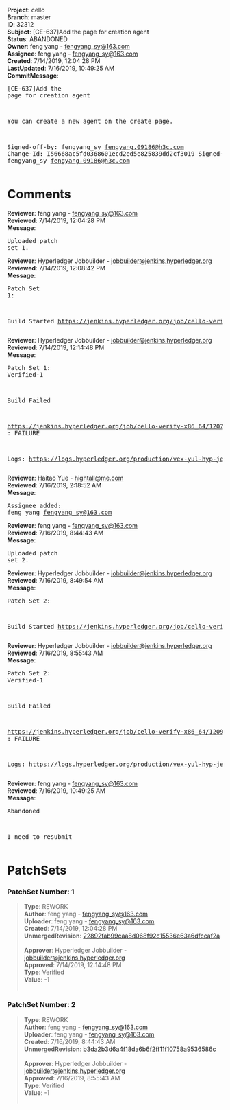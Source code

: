 <strong>Project</strong>: cello<br><strong>Branch</strong>: master<br><strong>ID</strong>: 32312<br><strong>Subject</strong>: [CE-637]Add the page for creation agent<br><strong>Status</strong>: ABANDONED<br><strong>Owner</strong>: feng yang - fengyang_sy@163.com<br><strong>Assignee</strong>: feng yang - fengyang_sy@163.com<br><strong>Created</strong>: 7/14/2019, 12:04:28 PM<br><strong>LastUpdated</strong>: 7/16/2019, 10:49:25 AM<br><strong>CommitMessage</strong>:<br><pre>[CE-637]Add the page for creation agent

You can create a new agent on the create page.

Signed-off-by: fengyang_sy <fengyang.09186@h3c.com>
Change-Id: I56668ac5fd0368601ecd2ed5e825839dd2cf3019
Signed-off-by: fengyang_sy <fengyang.09186@h3c.com>
</pre><h1>Comments</h1><strong>Reviewer</strong>: feng yang - fengyang_sy@163.com<br><strong>Reviewed</strong>: 7/14/2019, 12:04:28 PM<br><strong>Message</strong>: <pre>Uploaded patch set 1.</pre><strong>Reviewer</strong>: Hyperledger Jobbuilder - jobbuilder@jenkins.hyperledger.org<br><strong>Reviewed</strong>: 7/14/2019, 12:08:42 PM<br><strong>Message</strong>: <pre>Patch Set 1:

Build Started https://jenkins.hyperledger.org/job/cello-verify-x86_64/1207/</pre><strong>Reviewer</strong>: Hyperledger Jobbuilder - jobbuilder@jenkins.hyperledger.org<br><strong>Reviewed</strong>: 7/14/2019, 12:14:48 PM<br><strong>Message</strong>: <pre>Patch Set 1: Verified-1

Build Failed 

https://jenkins.hyperledger.org/job/cello-verify-x86_64/1207/ : FAILURE

Logs: https://logs.hyperledger.org/production/vex-yul-hyp-jenkins-3/cello-verify-x86_64/1207</pre><strong>Reviewer</strong>: Haitao Yue - hightall@me.com<br><strong>Reviewed</strong>: 7/16/2019, 2:18:52 AM<br><strong>Message</strong>: <pre>Assignee added: feng yang <fengyang_sy@163.com></pre><strong>Reviewer</strong>: feng yang - fengyang_sy@163.com<br><strong>Reviewed</strong>: 7/16/2019, 8:44:43 AM<br><strong>Message</strong>: <pre>Uploaded patch set 2.</pre><strong>Reviewer</strong>: Hyperledger Jobbuilder - jobbuilder@jenkins.hyperledger.org<br><strong>Reviewed</strong>: 7/16/2019, 8:49:54 AM<br><strong>Message</strong>: <pre>Patch Set 2:

Build Started https://jenkins.hyperledger.org/job/cello-verify-x86_64/1209/</pre><strong>Reviewer</strong>: Hyperledger Jobbuilder - jobbuilder@jenkins.hyperledger.org<br><strong>Reviewed</strong>: 7/16/2019, 8:55:43 AM<br><strong>Message</strong>: <pre>Patch Set 2: Verified-1

Build Failed 

https://jenkins.hyperledger.org/job/cello-verify-x86_64/1209/ : FAILURE

Logs: https://logs.hyperledger.org/production/vex-yul-hyp-jenkins-3/cello-verify-x86_64/1209</pre><strong>Reviewer</strong>: feng yang - fengyang_sy@163.com<br><strong>Reviewed</strong>: 7/16/2019, 10:49:25 AM<br><strong>Message</strong>: <pre>Abandoned

I need to resubmit</pre><h1>PatchSets</h1><h3>PatchSet Number: 1</h3><blockquote><strong>Type</strong>: REWORK<br><strong>Author</strong>: feng yang - fengyang_sy@163.com<br><strong>Uploader</strong>: feng yang - fengyang_sy@163.com<br><strong>Created</strong>: 7/14/2019, 12:04:28 PM<br><strong>UnmergedRevision</strong>: [22892fab99caa8d068f92c15536e63a6dfccaf2a](https://github.com/hyperledger-gerrit-archive/cello/commit/22892fab99caa8d068f92c15536e63a6dfccaf2a)<br><br><strong>Approver</strong>: Hyperledger Jobbuilder - jobbuilder@jenkins.hyperledger.org<br><strong>Approved</strong>: 7/14/2019, 12:14:48 PM<br><strong>Type</strong>: Verified<br><strong>Value</strong>: -1<br><br></blockquote><h3>PatchSet Number: 2</h3><blockquote><strong>Type</strong>: REWORK<br><strong>Author</strong>: feng yang - fengyang_sy@163.com<br><strong>Uploader</strong>: feng yang - fengyang_sy@163.com<br><strong>Created</strong>: 7/16/2019, 8:44:43 AM<br><strong>UnmergedRevision</strong>: [b3da2b3d6a4f18da6b6f2ff11f10758a9536586c](https://github.com/hyperledger-gerrit-archive/cello/commit/b3da2b3d6a4f18da6b6f2ff11f10758a9536586c)<br><br><strong>Approver</strong>: Hyperledger Jobbuilder - jobbuilder@jenkins.hyperledger.org<br><strong>Approved</strong>: 7/16/2019, 8:55:43 AM<br><strong>Type</strong>: Verified<br><strong>Value</strong>: -1<br><br></blockquote>